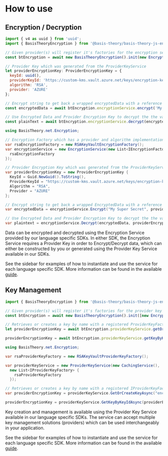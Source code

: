 # How to use
## Encryption / Decryption

```javascript
import { v4 as uuid } from 'uuid';
import { BasisTheoryEncryption } from '@basis-theory/basis-theory-js-encryption';

// Given provider(s) will register it's factories for the encryption service.
const btEncryption = await new BasisTheoryEncryption().init(new EncryptionProvider());

// Provider Key which was generated from the ProviderKeyService
let providerEncryptionKey: ProviderEncryptionKey = {
  keyId: uuid(),
  providerKeyId: 'https://custom-kms.vault.azure.net/keys/encryption-key/809b10a3cedb83e83bbaeb5e8c762fab',
  algorithm: 'RSA',
  provider: 'AZURE'
};

// Encrypt string to get back a wrapped encryptedData with a reference to the providerEncryptionKey
const encryptedData = await btEncryption.encryptionService.encrypt('My Super Secret', providerEncryptionKey);

// Use Encrypted Data and Provider Encryption Key to decrypt the the value and get back the original plainText
const plainText = await btEncryption.encryptionService.decrypt(encryptedData, providerEncryptionKey);
```

```csharp
using BasisTheory.net.Encryption;

// Encryption Factory which has a provider and algorithm implementation for the ProviderEncryptionKey
var rsaEncryptionFactory = new RSAKeyVaultEncryptionFactory();
var encryptionService = new EncryptionService(new List<IEncryptionFactory> { 
  rsaEncryptionFactory 
});

// Provider Encryption Key which was generated from the ProviderKeyService
var providerEncryptionKey = new ProviderEncryptionKey {
  KeyId = Guid.NewGuid().ToString(),
  ProviderKeyId = "https://custom-kms.vault.azure.net/keys/encryption-key/809b10a3cedb83e83bbaeb5e8c762fab",
  Algorithm = "RSA",
  Provider = "AZURE"
};

// Encrypt string to get back a wrapped EncryptedData with a reference to the ProvderEncryptionKey
var encryptedData = encryptionService.Encrypt("My Super Secret", providerEncryptionKey);

// Use Encrypted Data and Provider Encryption Key to decrypt the the value and get back the original plaintext
var plaintext = encryptionService.Decrypt(encryptedData, providerEncryptionKey);
```

Data can be encrypted and decrypted using the Encryption Service provided by our language specific SDKs. In either SDK, the Encryption Service requires a Provider Key in order to Encrypt/Decrypt data, which can either be constructed by you or generated using the Provider Key Service available in our SDKs.

See the sidebar for examples of how to instantiate and use the service for each language specific SDK.
More information can be found in the available [guide](https://guides.basistheory.com/guides/own-your-encryption-keys/#encrypt-your-data).

## Key Management

```javascript
import { BasisTheoryEncryption } from '@basis-theory/basis-theory-js-encryption';

// Given provider(s) will register it's factories for the provider key service
const btEncryption = await new BasisTheoryEncryption().init([new EncryptionProvider()]);

// Retrieves or creates a key by name with a registered ProviderKeyFactory for the provided provider and algorithm
let providerEncryptionKey = await btEncryption.providerKeyService.getOrCreateKey('encryption-key', 'AZURE', 'RSA');

providerEncryptionKey = await btEncryption.providerKeyService.getKeyByKeyId(providerEncryptionKey.keyId);
```

```csharp
using BasisTheory.net.Encryption;

var rsaProviderKeyFactory = new RSAKeyVaultProviderKeyFactory();

var providerKeyService = new ProviderKeyService(new CachingService(), 
  new List<IProviderKeyFactory> { 
    rsaProviderKeyFactory 
  });

// Retrieves or creates a key by name with a registered IProviderKeyFactory for the provided provider and algorithm
var providerEncryptionKey = providerKeyService.GetOrCreateKeyAsync("encryption-key", "AZURE", "RSA");

providerEncryptionKey = providerKeyService.GetKeyByKeyIdAsync(providerEncryptionKey.KeyId);
```

Key creation and management is available using the Provider Key Service available in our language specific SDKs. The service can accept multiple key management solutions (providers) which can be used interchangeably in your application.

See the sidebar for examples of how to instantiate and use the service for each language specific SDK.
More information can be found in the available [guide](https://guides.basistheory.com/guides/own-your-encryption-keys/#set-up-your-encryption-key).

